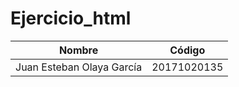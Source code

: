 # Ejercicio_html
Nombre  | Código
------------- | -------------
Juan Esteban Olaya García | 20171020135
